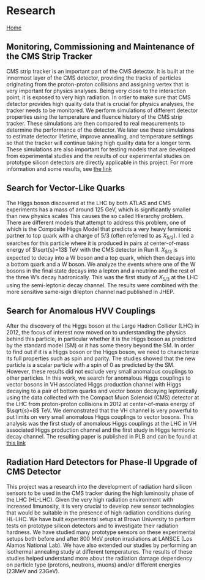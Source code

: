# Research

[Home](../README.md)

## Monitoring, Commissioning and Maintenance of the CMS Strip Tracker
CMS strip tracker is an important part of the CMS detector. It is built
at the innermost layer of the CMS detector, providing the tracks of particles
originating from the proton-proton collisions and assigning vertex that is
very important for physics analyses. Being very close to the interaction point,
it is exposed to very high radiation. In order to make sure that CMS detector
provides high quality data that is crucial for physics analyses, the tracker
needs to be monitored. We perform simulations of different detector properties
using the temperature and fluence history of the CMS strip tracker.
These simulations are then compared to real measurements to determine
the performance of the detector. We later use these simulations to estimate
detector lifetime, improve annealing, and temperature settings so that
the tracker will continue taking high quality data for a longer term.
These simulations are also important for testing models that are developed
from experimental studies and the results of our experimental studies
on prototype silicon detectors are directly applicable in this project.
For more information and some results,
see [the link](https://twiki.cern.ch/twiki/bin/view/CMSPublic/StripRadiationFeb2019StripLeakageCurrents)

## Search for Vector-Like Quarks
The Higgs boson discovered at the LHC by both ATLAS and CMS experiments
has a mass of around 125 GeV, which is significantly smaller than new physics scales
This causes the so called Hierarchy problem.
There are different models that attempt to address this problem,
one of which is the Composite Higgs Model that predicts a very heavy fermionic partner
to top quark with a charge of 5/3 (often referred to as $X_{5/3}$). 
I led a searches for this particle where it is produced in pairs at center-of-mass energy
of $\sqrt{s}=13$ TeV with the CMS detector in Run II.
$X_{5/3}$ is expected to decay into a W boson and a top quark,
which then decays into a bottom quark and a W boson.
We analyze the events where one of the W bosons in the final state decays into
a lepton and a neutrino and the rest of the three W’s decay hadronically.
This was the first study of $X_{5/3}$ at the LHC using the semi-leptonic decay channel.
The results were combined with the more sensitive same-sign dilepton channel nad published in JHEP.

## Search for Anomalous HVV Couplings
After the discovery of the Higgs boson at the Large Hadron Collider (LHC) in 2012, 
the focus of interest now moved on to understanding the physics behind this particle,
in particular whether it is the Higgs boson as predicted by the standard model (SM)
or it has some theory beyond the SM. In order to find out if it is a Higgs
boson or the Higgs boson, we need to characterize its full properties such as spin and parity.
The studies showed that the new particle is a scalar particle with a spin of 0 as predicted by the SM. 
However, these results did not exclude very small anomalous couplings to other particles.
In this work, we search for anomalous Higgs couplings to vector bosons in VH associated
Higgs production channel with Higgs decaying to a pair of bottom quarks
and vector boson decaying leptonically using the data collected with the Compact
Muon Solenoid (CMS) detector at the LHC from proton-proton collisions in 2012 at center-of-mass energy
of $\sqrt{s}=8$ TeV. We demonstrated that the VH channel is very powerful to put limits
on very small anomalous Higgs couplings to vector bosons.
This analysis was the first study of anomalous Higgs couplings at the LHC in VH associated
Higgs production channel and the first study in Higgs fermionic decay channel.
The resulting paper is published in PLB and can be found at
[this link](https://inspirehep.net/files/163f830ef7a32c54f4ae6ea7c51d3816)

## Radiation Hard Detectors for Phase-II Upgrade of CMS Detector
This project was a research into the development of radiation hard silicon sensors
to be used in the CMS tracker during the high luminosity phase of the LHC (HL-LHC).
Given the very high radiation environment with increased limunosity,
it is very crucial to develop new sensor technologies that would be suitable
in the presence of high radiation conditions during HL-LHC.
We have built experimental setups at Brown University to perform tests on prototype
silicon detectors and to investigate their radiation hardness.
We have studied many prototype sensors on these experimental setups both before
and after 800 MeV proton irradiations at LANSCE (Los Alamos National Lab).
We have also extended our studies by performing an isothermal annealing study at different temperatures.
The results of these studies helped understand more about the radiation damage
dependency on particle type (protons, neutrons, muons) and/or different energies (23MeV and 23GeV).

